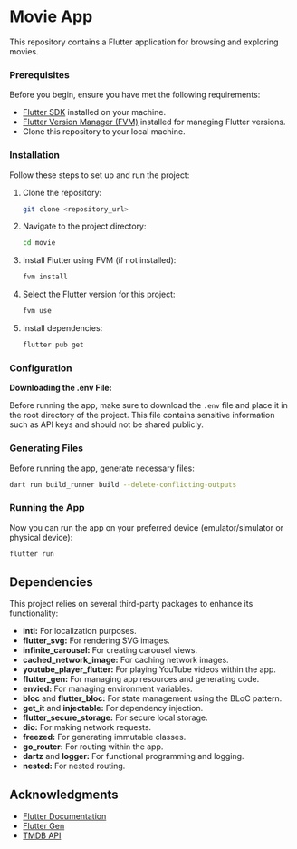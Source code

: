# Movie App

This repository contains a Flutter application for browsing and exploring movies.

### Prerequisites

Before you begin, ensure you have met the following requirements:

- [Flutter SDK](https://flutter.dev/docs/get-started/install) installed on your machine.
- [Flutter Version Manager (FVM)](https://fvm.app/) installed for managing Flutter versions.
- Clone this repository to your local machine.

### Installation

Follow these steps to set up and run the project:

1. Clone the repository:

   ```sh
   git clone <repository_url>
   ```

2. Navigate to the project directory:

   ```sh
   cd movie
   ```

3. Install Flutter using FVM (if not installed):

   ```sh
   fvm install
   ```

4. Select the Flutter version for this project:

   ```sh
   fvm use
   ```

5. Install dependencies:

   ```sh
   flutter pub get
   ```

### Configuration

**Downloading the .env File:**

Before running the app, make sure to download the `.env` file and place it in the root directory of the project. This file contains sensitive information such as API keys and should not be shared publicly.

### Generating Files

Before running the app, generate necessary files:

```sh
dart run build_runner build --delete-conflicting-outputs
```

### Running the App

Now you can run the app on your preferred device (emulator/simulator or physical device):

```sh
flutter run
```

## Dependencies

This project relies on several third-party packages to enhance its functionality:

- **intl:** For localization purposes.
- **flutter_svg:** For rendering SVG images.
- **infinite_carousel:** For creating carousel views.
- **cached_network_image:** For caching network images.
- **youtube_player_flutter:** For playing YouTube videos within the app.
- **flutter_gen:** For managing app resources and generating code.
- **envied:** For managing environment variables.
- **bloc** and **flutter_bloc:** For state management using the BLoC pattern.
- **get_it** and **injectable:** For dependency injection.
- **flutter_secure_storage:** For secure local storage.
- **dio:** For making network requests.
- **freezed:** For generating immutable classes.
- **go_router:** For routing within the app.
- **dartz** and **logger:** For functional programming and logging.
- **nested:** For nested routing.

## Acknowledgments

- [Flutter Documentation](https://flutter.dev/docs)
- [Flutter Gen](https://pub.dev/packages/flutter_gen)
- [TMDB API](https://www.themoviedb.org/documentation/api)

